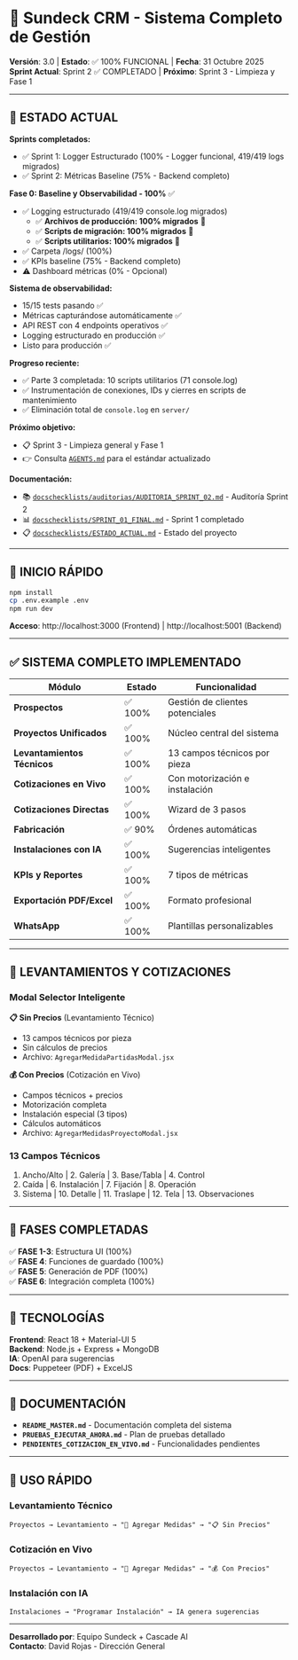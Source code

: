 # 🏢 Sundeck CRM - Sistema Completo de Gestión

**Versión**: 3.0 | **Estado**: ✅ 100% FUNCIONAL | **Fecha**: 31 Octubre 2025
**Sprint Actual**: Sprint 2 ✅ COMPLETADO | **Próximo**: Sprint 3 - Limpieza y Fase 1

---

## 🎯 ESTADO ACTUAL

**Sprints completados:**
- ✅ Sprint 1: Logger Estructurado (100% - Logger funcional, 419/419 logs migrados)
- ✅ Sprint 2: Métricas Baseline (75% - Backend completo)

**Fase 0: Baseline y Observabilidad - 100%** ✅
- ✅ Logging estructurado (419/419 console.log migrados)
  - ✅ **Archivos de producción: 100% migrados** 🎉
  - ✅ **Scripts de migración: 100% migrados** 🎉
  - ✅ **Scripts utilitarios: 100% migrados** 🎉
- ✅ Carpeta /logs/ (100%)
- ✅ KPIs baseline (75% - Backend completo)
- ⚠️ Dashboard métricas (0% - Opcional)

**Sistema de observabilidad:**
- 15/15 tests pasando ✅
- Métricas capturándose automáticamente ✅
- API REST con 4 endpoints operativos ✅
- Logging estructurado en producción ✅
- Listo para producción ✅

**Progreso reciente:**
- ✅ Parte 3 completada: 10 scripts utilitarios (71 console.log)
- ✅ Instrumentación de conexiones, IDs y cierres en scripts de mantenimiento
- ✅ Eliminación total de `console.log` en `server/`

**Próximo objetivo:**
- 📋 Sprint 3 - Limpieza general y Fase 1
- 👉 Consulta [`AGENTS.md`](AGENTS.md) para el estándar actualizado

**Documentación:**
- 📚 [`docschecklists/auditorias/AUDITORIA_SPRINT_02.md`](docschecklists/auditorias/AUDITORIA_SPRINT_02.md) - Auditoría Sprint 2
- 📊 [`docschecklists/SPRINT_01_FINAL.md`](docschecklists/SPRINT_01_FINAL.md) - Sprint 1 completado
- 📋 [`docschecklists/ESTADO_ACTUAL.md`](docschecklists/ESTADO_ACTUAL.md) - Estado del proyecto

---

## 🚀 INICIO RÁPIDO

```bash
npm install
cp .env.example .env
npm run dev
```

**Acceso**: http://localhost:3000 (Frontend) | http://localhost:5001 (Backend)

---

## ✅ SISTEMA COMPLETO IMPLEMENTADO

| Módulo | Estado | Funcionalidad |
|--------|--------|---------------|
| **Prospectos** | ✅ 100% | Gestión de clientes potenciales |
| **Proyectos Unificados** | ✅ 100% | Núcleo central del sistema |
| **Levantamientos Técnicos** | ✅ 100% | 13 campos técnicos por pieza |
| **Cotizaciones en Vivo** | ✅ 100% | Con motorización e instalación |
| **Cotizaciones Directas** | ✅ 100% | Wizard de 3 pasos |
| **Fabricación** | ✅ 90% | Órdenes automáticas |
| **Instalaciones con IA** | ✅ 100% | Sugerencias inteligentes |
| **KPIs y Reportes** | ✅ 100% | 7 tipos de métricas |
| **Exportación PDF/Excel** | ✅ 100% | Formato profesional |
| **WhatsApp** | ✅ 100% | Plantillas personalizables |

---

## 📏 LEVANTAMIENTOS Y COTIZACIONES

### Modal Selector Inteligente

**📋 Sin Precios** (Levantamiento Técnico)
- 13 campos técnicos por pieza
- Sin cálculos de precios
- Archivo: `AgregarMedidaPartidasModal.jsx`

**💰 Con Precios** (Cotización en Vivo)
- Campos técnicos + precios
- Motorización completa
- Instalación especial (3 tipos)
- Cálculos automáticos
- Archivo: `AgregarMedidasProyectoModal.jsx`

### 13 Campos Técnicos

1. Ancho/Alto | 2. Galería | 3. Base/Tabla | 4. Control
5. Caída | 6. Instalación | 7. Fijación | 8. Operación
9. Sistema | 10. Detalle | 11. Traslape | 12. Tela | 13. Observaciones

---

## 🎯 FASES COMPLETADAS

✅ **FASE 1-3**: Estructura UI (100%)  
✅ **FASE 4**: Funciones de guardado (100%)  
✅ **FASE 5**: Generación de PDF (100%)  
✅ **FASE 6**: Integración completa (100%)

---

## 🔧 TECNOLOGÍAS

**Frontend**: React 18 + Material-UI 5  
**Backend**: Node.js + Express + MongoDB  
**IA**: OpenAI para sugerencias  
**Docs**: Puppeteer (PDF) + ExcelJS

---

## 📖 DOCUMENTACIÓN

- **`README_MASTER.md`** - Documentación completa del sistema
- **`PRUEBAS_EJECUTAR_AHORA.md`** - Plan de pruebas detallado
- **`PENDIENTES_COTIZACION_EN_VIVO.md`** - Funcionalidades pendientes

---

## 🚀 USO RÁPIDO

### Levantamiento Técnico
```
Proyectos → Levantamiento → "📏 Agregar Medidas" → "📋 Sin Precios"
```

### Cotización en Vivo
```
Proyectos → Levantamiento → "📏 Agregar Medidas" → "💰 Con Precios"
```

### Instalación con IA
```
Instalaciones → "Programar Instalación" → IA genera sugerencias
```

---

**Desarrollado por**: Equipo Sundeck + Cascade AI  
**Contacto**: David Rojas - Dirección General
